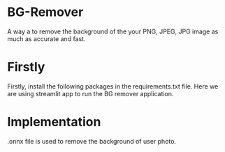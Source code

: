 # BG-Remover
A way a to remove the background of the your PNG, JPEG, JPG image as much as accurate and fast.
# Firstly
Firstly, install the following packages in the requirements.txt file.
Here we are using streamlit app to run the BG remover application.
# Implementation
.onnx file is used to remove the background of user photo.


